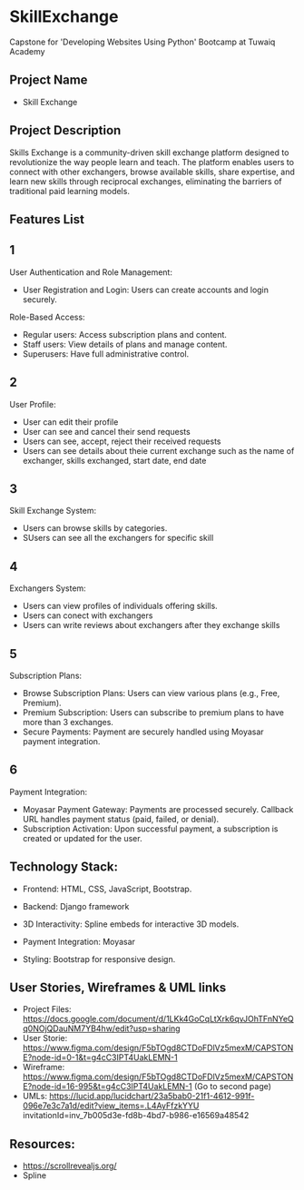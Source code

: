 # SkillExchange
Capstone for 'Developing Websites Using Python' Bootcamp at Tuwaiq Academy


## Project Name
- Skill Exchange

## Project Description
Skills Exchange is a community-driven skill exchange platform designed to revolutionize the way people learn and teach. The platform enables users to connect with other exchangers, browse available skills, share expertise, and learn new skills through reciprocal exchanges, eliminating the barriers of traditional paid learning models.


## Features List

## 1
User Authentication and Role Management:
- User Registration and Login: Users can create accounts and login securely.

Role-Based Access:
- Regular users: Access subscription plans and content.
- Staff users: View details of plans and manage content.
- Superusers: Have full administrative control.


## 2
User Profile:
- User can edit their profile
- User can see and cancel their send requests
- Users can see, accept, reject their received requests
- Users can see details about theie current exchange such as the name of exchanger, skills exchanged, start date, end date


## 3
Skill Exchange System:
- Users can browse skills by categories.
- SUsers can see all the exchangers for specific skill


## 4
Exchangers System:
- Users can view profiles of individuals offering skills.
- Users can conect with exchangers
- Users can write reviews about exchangers after they exchange skills


## 5
Subscription Plans:
- Browse Subscription Plans: Users can view various plans (e.g., Free, Premium).
- Premium Subscription: Users can subscribe to premium plans to have more than 3 exchanges.
- Secure Payments: Payment are securely handled using Moyasar payment integration.


## 6
Payment Integration:
- Moyasar Payment Gateway: Payments are processed securely. Callback URL handles payment status (paid, failed, or denial).
- Subscription Activation: Upon successful payment, a subscription is created or updated for the user.




## Technology Stack:

- Frontend:
HTML, CSS, JavaScript, Bootstrap.

- Backend:
Django framework

- 3D Interactivity:
Spline embeds for interactive 3D models.

- Payment Integration:
Moyasar

- Styling:
Bootstrap for responsive design.


## User Stories, Wireframes & UML links
- Project Files: https://docs.google.com/document/d/1LKk4GoCqLtXrk6qvJOhTFnNYeQq0NOjQDauNM7YB4hw/edit?usp=sharing
- User Storie: https://www.figma.com/design/F5bTOgd8CTDoFDlVz5mexM/CAPSTONE?node-id=0-1&t=g4cC3IPT4UakLEMN-1
- Wireframe: https://www.figma.com/design/F5bTOgd8CTDoFDlVz5mexM/CAPSTONE?node-id=16-995&t=g4cC3IPT4UakLEMN-1 (Go to second page)
- UMLs: https://lucid.app/lucidchart/23a5bab0-21f1-4612-991f-096e7e3c7a1d/edit?view_items=.L4AyFfzkYYU invitationId=inv_7b005d3e-fd8b-4bd7-b986-e16569a48542


## Resources:
- https://scrollrevealjs.org/
- Spline
